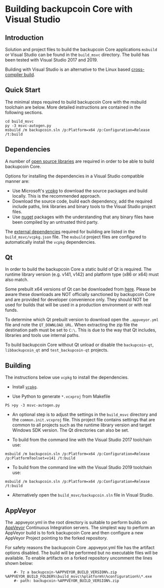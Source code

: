 Building backupcoin Core with Visual Studio
========================================

Introduction
---------------------
Solution and project files to build the backupcoin Core applications `msbuild` or Visual Studio can be found in the `build_msvc` directory. The build has been tested with Visual Studio 2017 and 2019.

Building with Visual Studio is an alternative to the Linux based [cross-compiler build](https://github.com/backupcoin/backupcoin/blob/master/doc/build-windows.md).

Quick Start
---------------------
The minimal steps required to build backupcoin Core with the msbuild toolchain are below. More detailed instructions are contained in the following sections.

```
cd build_msvc
py -3 msvc-autogen.py
msbuild /m backupcoin.sln /p:Platform=x64 /p:Configuration=Release /t:build
```

Dependencies
---------------------
A number of [open source libraries](https://github.com/backupcoin/backupcoin/blob/master/doc/dependencies.md) are required in order to be able to build backupcoin Core.

Options for installing the dependencies in a Visual Studio compatible manner are:

- Use Microsoft's [vcpkg](https://docs.microsoft.com/en-us/cpp/vcpkg) to download the source packages and build locally. This is the recommended approach.
- Download the source code, build each dependency, add the required include paths, link libraries and binary tools to the Visual Studio project files.
- Use [nuget](https://www.nuget.org/) packages with the understanding that any binary files have been compiled by an untrusted third party.

The [external dependencies](https://github.com/backupcoin/backupcoin/blob/master/doc/dependencies.md) required for building are listed in the `build_msvc/vcpkg.json` file. The `msbuild` project files are configured to automatically install the `vcpkg` dependencies.

Qt
---------------------
In order to build the backupcoin Core a static build of Qt is required. The runtime library version (e.g. v141, v142) and platform type (x86 or x64) must also match.

Some prebuilt x64 versions of Qt can be downloaded from [here](https://github.com/sipsorcery/qt_win_binary/releases). Please be aware these downloads are NOT officially sanctioned by backupcoin Core and are provided for developer convenience only. They should NOT be used for builds that will be used in a production environment or with real funds.

To determine which Qt prebuilt version to download open the `.appveyor.yml` file and note the `QT_DOWNLOAD_URL`. When extracting the zip file the destination path must be set to `C:\`. This is due to the way that Qt includes, libraries and tools use internal paths.

To build backupcoin Core without Qt unload or disable the `backupcoin-qt`, `libbackupcoin_qt` and `test_backupcoin-qt` projects.

Building
---------------------
The instructions below use `vcpkg` to install the dependencies.

- Install [`vcpkg`](https://github.com/Microsoft/vcpkg).

- Use Python to generate `*.vcxproj` from Makefile

```
PS >py -3 msvc-autogen.py
```

- An optional step is to adjust the settings in the `build_msvc` directory and the `common.init.vcxproj` file. This project file contains settings that are common to all projects such as the runtime library version and target Windows SDK version. The Qt directories can also be set.

- To build from the command line with the Visual Studio 2017 toolchain use:

```
msbuild /m backupcoin.sln /p:Platform=x64 /p:Configuration=Release /p:PlatformToolset=v141 /t:build
```

- To build from the command line with the Visual Studio 2019 toolchain use:

```
msbuild /m backupcoin.sln /p:Platform=x64 /p:Configuration=Release /t:build
```

- Alternatively open the `build_msvc/backupcoin.sln` file in Visual Studio.

AppVeyor
---------------------
The .appveyor.yml in the root directory is suitable to perform builds on [AppVeyor](https://www.appveyor.com/) Continuous Integration servers. The simplest way to perform an AppVeyor build is to fork backupcoin Core and then configure a new AppVeyor Project pointing to the forked repository.

For safety reasons the backupcoin Core .appveyor.yml file has the artifact options disabled. The build will be performed but no executable files will be available. To enable artifacts on a forked repository uncomment the lines shown below:

```
    #- 7z a backupcoin-%APPVEYOR_BUILD_VERSION%.zip %APPVEYOR_BUILD_FOLDER%\build_msvc\%platform%\%configuration%\*.exe
    #- path: backupcoin-%APPVEYOR_BUILD_VERSION%.zip
```
